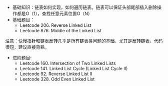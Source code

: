 * 基础知识：链表如何实现，如何遍历链表。链表可以保证头部尾部插入删除操作都是O（1），查找任意元素位置O（N）
* 基础题目：
  * Leetcode 206. Reverse Linked List
  * Leetcode 876. Middle of the Linked List

注意：快慢指针和链表反转几乎是所有链表类问题的基础，尤其是反转链表，代码很短，建议直接背熟。

* 进阶题目:
  * Leetcode 160. Intersection of Two Linked Lists
  * Leetcode 141. Linked List Cycle (Linked List Cycle II)
  * Leetcode 92. Reverse Linked List II
  * Leetcode 328. Odd Even Linked List
